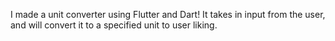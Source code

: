 I made a unit converter using Flutter and Dart! It takes in input from the user, and will convert it to a specified unit to user liking.
